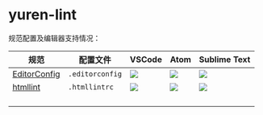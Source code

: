 # yuren-lint

规范配置及编辑器支持情况：

|规范|配置文件|VSCode|Atom|Sublime Text|
|---|---|---|---|---|
|[EditorConfig](http://editorconfig.org/)|`.editorconfig`|![](https://img.shields.io/badge/style-true-green.svg?label=plugin)|![](https://img.shields.io/badge/style-true-green.svg?label=plugin)|![](https://img.shields.io/badge/style-true-green.svg?label=plugin)|
|[htmllint](https://github.com/htmllint/htmllint)|`.htmllintrc`|![](https://img.shields.io/badge/style-false-green.svg?label=plugin)|![](https://img.shields.io/badge/style-false-green.svg?label=plugin)|![](https://img.shields.io/badge/style-true-green.svg?label=plugin)|
||||||
||||||
||||||
||||||
